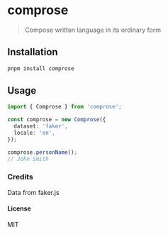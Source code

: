 # comprose

> Compose written language in its ordinary form

## Installation

```sh
pnpm install comprose
```

## Usage

```ts
import { Comprose } from 'comprose';

const comprose = new Comprose({
  dataset: 'faker',
  locale: 'en',
});

comprose.personName();
// John Smith
```

### Credits

Data from faker.js

#### License

MIT
